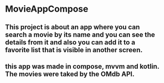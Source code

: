 # MovieAppCompose
## This project is about an app where you can search a movie by its name and you can see the details from it and also you can add it to a favorite list that is visible in another screen.
## this app was made in compose, mvvm and kotlin. The movies were taked by the OMdb API.

